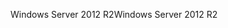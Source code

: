 <span data-ttu-id="4c0c8-101">Windows Server 2012 R2</span><span class="sxs-lookup"><span data-stu-id="4c0c8-101">Windows Server 2012 R2</span></span>